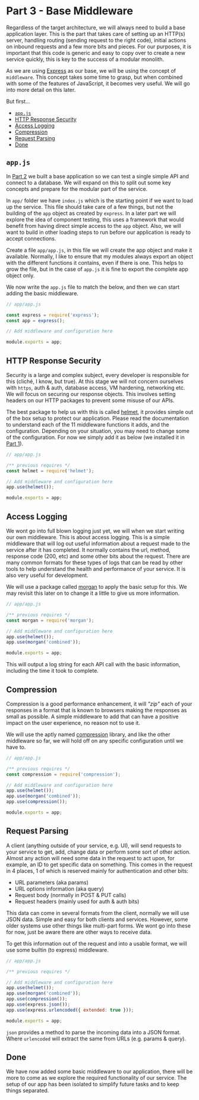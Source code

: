 # Part 3 - Base Middleware <!-- omit in toc -->

Regardless of the target architecture, we will always need to build a base application layer. This is the part that takes care of setting up an HTTP(s) server, handling routing (sending request to the right code), initial actions on inbound requests and a few more bits and pieces. For our purposes, it is important that this code is generic and easy to copy over to create a new service quickly, this is key to the success of a modular monolith.

As we are using [Express](https://expressjs.com/) as our base, we will be using the concept of `middleware`. This concept takes some time to grasp, but when combined with some of the features of JavaScript, it becomes very useful. We will go into more detail on this later.

But first...

- [`app.js`](#appjs)
- [HTTP Response Security](#http-response-security)
- [Access Logging](#access-logging)
- [Compression](#compression)
- [Request Parsing](#request-parsing)
- [Done](#done)

## `app.js`

In [Part 2](./PART-2.md) we built a base application so we can test a single simple API and connect to a database. We will expand on this to split out some key concepts and prepare for the modular part of the service.

In `app/` folder we have `index.js` which is the starting point if we want to load up the service. This file should take care of a few things, but not the building of the `app` object as created by `express`. In a later part we will explore the idea of component testing, this uses a framework that would benefit from having direct simple access to the `app` object. Also, we will want to build in other loading steps to run before our application is ready to accept connections.

Create a file `app/app.js`, in this file we will create the app object and make it available. Normally, I like to ensure that my modules always export an object with the different functions it contains, even if there is one. This helps to grow the file, but in the case of `app.js` it is fine to export the complete app object only.

We now write the `app.js` file to match the below, and then we can start adding the basic middleware.

```js
// app/app.js

const express = require('express');
const app = express();

// Add middleware and configuration here

module.exports = app;
```

## HTTP Response Security

Security is a large and complex subject, every developer is responsible for this (cliché, I know, but true). At this stage we will not concern ourselves with `https`, auth & auth, database access, VM hardening, networking etc. We will focus on securing our response objects. This involves setting headers on our HTTP packages to prevent some misuse of our APIs.

The best package to help us with this is called [helmet](https://helmetjs.github.io/), it provides simple out of the box setup to protect our application. Please read the documentation to understand each of the 11 middleware functions it adds, and the configuration. Depending on your situation, you may need to change some of the configuration. For now we simply add it as below (we installed it in [Part 1](PART-1.md)).

```js
// app/app.js

/** previous requires */
const helmet = require('helmet');

// Add middleware and configuration here
app.use(helmet());

module.exports = app;
```

## Access Logging

We wont go into full blown logging just yet, we will when we start writing our own middleware. This is about access logging. This is a simple middleware that will log out useful information about a request made to the service after it has completed. It normally contains the url, method, response code (200, etc) and some other bits about the request. There are many common formats for these types of logs that can be read by other tools to help understand the health and performance of your service. It is also very useful for development.

We will use a package called [morgan](https://github.com/expressjs/morgan#readme) to apply the basic setup for this. We may revisit this later on to change it a little to give us more information.

```js
// app/app.js

/** previous requires */
const morgan = require('morgan');

// Add middleware and configuration here
app.use(helmet());
app.use(morgan('combined'));

module.exports = app;
```

This will output a log string for each API call with the basic information, including the time it took to complete.

## Compression

Compression is a good performance enhancement, it will *"zip"* each of your responses in a format that is known to browsers making the responses as small as possible. A simple middleware to add that can have a positive impact on the user experience, no reason not to use it.

We will use the aptly named [compression](https://github.com/expressjs/compression#readme) library, and like the other middleware so far, we will hold off on any specific configuration until we have to.

```js
// app/app.js

/** previous requires */
const compression = require('compression');

// Add middleware and configuration here
app.use(helmet());
app.use(morgan('combined'));
app.use(compression());

module.exports = app;
```

## Request Parsing

A client (anything outside of your service, e.g. UI), will send requests to your service to get, add, change data or perform some sort of other action. Almost any action will need some data in the request to act upon, for example, an ID to get specific data on something. This comes in the request in 4 places, 1 of which is reserved mainly for authentication and other bits:

- URL parameters (aka params)
- URL options information (aka query)
- Request body (normally in POST & PUT calls)
- Request headers (mainly used for auth & auth bits)

This data can come in several formats from the client, normally we will use JSON data. Simple and easy for both clients and services. However, some older systems use other things like multi-part forms. We wont go into these for now, just be aware there are other ways to receive data.

To get this information out of the request and into a usable format, we will use some builtin (to express) middleware.

```js
// app/app.js

/** previous requires */

// Add middleware and configuration here
app.use(helmet());
app.use(morgan('combined'));
app.use(compression());
app.use(express.json());
app.use(express.urlencoded({ extended: true }));

module.exports = app;
```

`json` provides a method to parse the incoming data into a JSON format. Where `urlencoded` will extract the same from URLs (e.g. params & query).

## Done

We have now added some basic middleware to our application, there will be more to come as we explore the required functionality of our service. The setup of our app has been isolated to simplify future tasks and to keep things separated.
